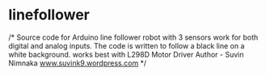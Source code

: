 # linefollower
/*
  Source code for Arduino line follower robot with 3 sensors
  work for both digital and analog inputs.
  The code is written to follow a black line on a white background.
  works best with L298D Motor Driver
  Author - Suvin Nimnaka
  www.suvink9.wordpress.com
*/
